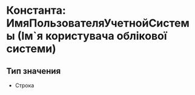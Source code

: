 ﻿# Константа: ИмяПользователяУчетнойСистемы (Ім`я користувача облікової системи)

## Тип значения

- Строка

